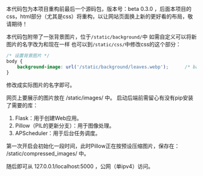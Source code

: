 本代码包为本项目重构前最后一个源码包，版本号：beta 0.3.0 ，后面本项目的css，html部分（尤其是css）将重构，以让网站页面换上新的更好看的布局，敬请期待！

本代码包附带了一张背景图片，位于`/static/background/`中
如需自定义可以将新图片的名字改为和现在一样
也可以到`/static/css/`中修改css的这个部分：

```css
/* 设置背景图片 */
body {
    background-image: url('/static/background/leaves.webp');      /* background/后的文件名 */
}
```
修改成实际图片的名字即可。

网页上要展示的图片放在  /static/images/  中。
启动后端前需留心有没有pip安装了需要的库：
1. Flask：用于创建Web应用。
2. Pillow（PIL的更新分支）：用于图像处理。
3. APScheduler：用于后台任务调度。

第一次开启会初始化一段时间，此时Pillow正在按预设压缩图片，保存在：  
/static/compressed_images/  中。

随后即可从  127.0.0.1/localhost:5000  ，公网（单ipv4）访问。
